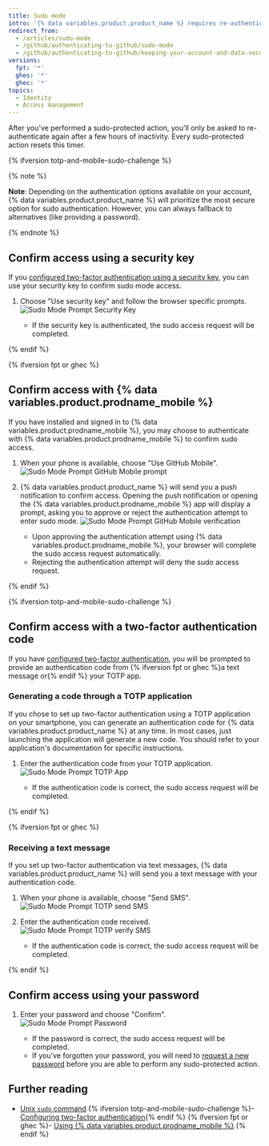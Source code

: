 ```yaml
---
title: Sudo mode
intro: '{% data variables.product.product_name %} requires re-authentication before you can modify your email address, authorize third-party applications, or add new public keys, or initiate other *sudo-protected* actions.'
redirect_from:
  - /articles/sudo-mode
  - /github/authenticating-to-github/sudo-mode
  - /github/authenticating-to-github/keeping-your-account-and-data-secure/sudo-mode
versions:
  fpt: '*'
  ghes: '*'
  ghec: '*'
topics:
  - Identity
  - Access management
---
```

After you've performed a sudo-protected action, you'll only be asked to re-authenticate again after a few hours of inactivity. Every sudo-protected action resets this timer.

{% ifversion totp-and-mobile-sudo-challenge %}

{% note %}

**Note**: Depending on the authentication options available on your account, {% data variables.product.product_name %} will prioritize the most secure option for sudo authentication. However, you can always fallback to alternatives (like providing a password).

{% endnote %}

## Confirm access using a security key

If you [configured two-factor authentication using a security key](/authentication/securing-your-account-with-two-factor-authentication-2fa/configuring-two-factor-authentication#configuring-two-factor-authentication-using-a-security-key), you can use your security key to confirm sudo mode access.

1. Choose "Use security key" and follow the browser specific prompts.
  ![Sudo Mode Prompt Security Key](/assets/images/help/settings/sudo_mode_prompt_security_key.png)

    - If the security key is authenticated, the sudo access request will be completed.

{% endif %}

{% ifversion fpt or ghec %}

## Confirm access with {% data variables.product.prodname_mobile %}

If you have installed and signed in to {% data variables.product.prodname_mobile %}, you may choose to authenticate with {% data variables.product.prodname_mobile %} to confirm sudo access.

1. When your phone is available, choose "Use GitHub Mobile".
  ![Sudo Mode Prompt GitHub Mobile prompt](/assets/images/help/settings/sudo_mode_prompt_github_mobile_prompt.png)
2. {% data variables.product.product_name %} will send you a push notification to confirm access. Opening the push notification or opening the {% data variables.product.prodname_mobile %} app will display a prompt, asking you to approve or reject the authentication attempt to enter sudo mode.
  ![Sudo Mode Prompt GitHub Mobile verification](/assets/images/help/settings/sudo_mode_prompt_github_mobile.png)

    - Upon approving the authentication attempt using {% data variables.product.prodname_mobile %}, your browser will complete the sudo access request automatically.
    - Rejecting the authentication attempt will deny the sudo access request.

{% endif %}

{% ifversion totp-and-mobile-sudo-challenge %}

## Confirm access with a two-factor authentication code

If you have [configured two-factor authentication](/authentication/securing-your-account-with-two-factor-authentication-2fa/configuring-two-factor-authentication), you will be prompted to provide an authentication code from {% ifversion fpt or ghec %}a text message or{% endif %} your TOTP app.

### Generating a code through a TOTP application

If you chose to set up two-factor authentication using a TOTP application on your smartphone, you can generate an authentication code for {% data variables.product.product_name %} at any time. In most cases, just launching the application will generate a new code. You should refer to your application's documentation for specific instructions.

1. Enter the authentication code from your TOTP application.
  ![Sudo Mode Prompt TOTP App](/assets/images/help/settings/sudo_mode_prompt_totp_app.png)

    - If the authentication code is correct, the sudo access request will be completed.

{% endif %}

{% ifversion fpt or ghec %}

### Receiving a text message

If you set up two-factor authentication via text messages, {% data variables.product.product_name %} will send you a text message with your authentication code.

1. When your phone is available, choose "Send SMS".
  ![Sudo Mode Prompt TOTP send SMS](/assets/images/help/settings/sudo_mode_prompt_totp_sms_prompt.png)
2. Enter the authentication code received.
  ![Sudo Mode Prompt TOTP verify SMS](/assets/images/help/settings/sudo_mode_prompt_totp_sms.png)

    - If the authentication code is correct, the sudo access request will be completed.

{% endif %}

## Confirm access using your password

1. Enter your password and choose "Confirm".
  ![Sudo Mode Prompt Password](/assets/images/help/settings/sudo_mode_prompt_password.png)

    - If the password is correct, the sudo access request will be completed.
    - If you've forgotten your password, you will need to [request a new password](/authentication/keeping-your-account-and-data-secure/updating-your-github-access-credentials#requesting-a-new-password) before you are able to perform any sudo-protected action.

## Further reading

- [Unix `sudo` command](http://en.wikipedia.org/wiki/Sudo)
{% ifversion totp-and-mobile-sudo-challenge %}- [Configuring two-factor authentication](/authentication/securing-your-account-with-two-factor-authentication-2fa/configuring-two-factor-authentication){% endif %}
{% ifversion fpt or ghec %}- [Using {% data variables.product.prodname_mobile %}](/get-started/using-github/github-mobile).{% endif %}
